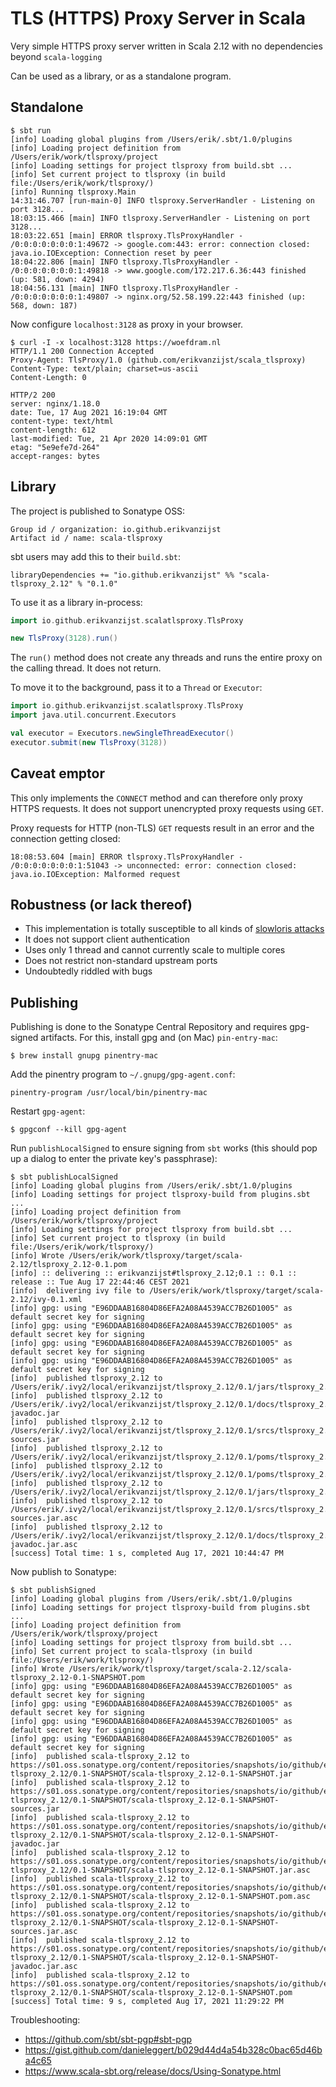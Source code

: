 # TLS  (HTTPS) Proxy Server in Scala

Very simple HTTPS proxy server written in Scala 2.12 with no dependencies
beyond `scala-logging` 

Can be used as a library, or as a standalone program.


## Standalone

```
$ sbt run
[info] Loading global plugins from /Users/erik/.sbt/1.0/plugins
[info] Loading project definition from /Users/erik/work/tlsproxy/project
[info] Loading settings for project tlsproxy from build.sbt ...
[info] Set current project to tlsproxy (in build file:/Users/erik/work/tlsproxy/)
[info] Running tlsproxy.Main 
14:31:46.707 [run-main-0] INFO tlsproxy.ServerHandler - Listening on port 3128...
18:03:15.466 [main] INFO tlsproxy.ServerHandler - Listening on port 3128...
18:03:22.651 [main] ERROR tlsproxy.TlsProxyHandler - /0:0:0:0:0:0:0:1:49672 -> google.com:443: error: connection closed: java.io.IOException: Connection reset by peer
18:04:22.806 [main] INFO tlsproxy.TlsProxyHandler - /0:0:0:0:0:0:0:1:49818 -> www.google.com/172.217.6.36:443 finished (up: 581, down: 4294)
18:04:56.131 [main] INFO tlsproxy.TlsProxyHandler - /0:0:0:0:0:0:0:1:49807 -> nginx.org/52.58.199.22:443 finished (up: 568, down: 187)
```

Now configure `localhost:3128` as proxy in your browser.

```
$ curl -I -x localhost:3128 https://woefdram.nl
HTTP/1.1 200 Connection Accepted
Proxy-Agent: TlsProxy/1.0 (github.com/erikvanzijst/scala_tlsproxy)
Content-Type: text/plain; charset=us-ascii
Content-Length: 0

HTTP/2 200 
server: nginx/1.18.0
date: Tue, 17 Aug 2021 16:19:04 GMT
content-type: text/html
content-length: 612
last-modified: Tue, 21 Apr 2020 14:09:01 GMT
etag: "5e9efe7d-264"
accept-ranges: bytes
``` 


## Library

The project is published to Sonatype OSS:

    Group id / organization: io.github.erikvanzijst
    Artifact id / name: scala-tlsproxy

sbt users may add this to their `build.sbt`:

```
libraryDependencies += "io.github.erikvanzijst" %% "scala-tlsproxy_2.12" % "0.1.0"
```

To use it as a library in-process:

```scala
import io.github.erikvanzijst.scalatlsproxy.TlsProxy

new TlsProxy(3128).run()
```

The `run()` method does not create any threads and runs the entire proxy on
the calling thread. It does not return.

To move it to the background, pass it to a `Thread` or `Executor`:

```scala
import io.github.erikvanzijst.scalatlsproxy.TlsProxy
import java.util.concurrent.Executors

val executor = Executors.newSingleThreadExecutor()
executor.submit(new TlsProxy(3128))
```


## Caveat emptor

This only implements the `CONNECT` method and can therefore only proxy HTTPS
requests. It does not support unencrypted proxy requests using `GET`.

Proxy requests for HTTP (non-TLS) `GET` requests result in an error and the
connection getting closed:

```
18:08:53.604 [main] ERROR tlsproxy.TlsProxyHandler - /0:0:0:0:0:0:0:1:51043 -> unconnected: error: connection closed: java.io.IOException: Malformed request
```


## Robustness (or lack thereof)

* This implementation is totally susceptible to all kinds of [slowloris attacks](https://en.wikipedia.org/wiki/Slowloris_%28computer_security%29)
* It does not support client authentication
* Uses only 1 thread and cannot currently scale to multiple cores
* Does not restrict non-standard upstream ports
* Undoubtedly riddled with bugs


## Publishing

Publishing is done to the Sonatype Central Repository and requires gpg-signed
artifacts. For this, install gpg and (on Mac) `pin-entry-mac`:

```
$ brew install gnupg pinentry-mac
```

Add the pinentry program to `~/.gnupg/gpg-agent.conf`:

```
pinentry-program /usr/local/bin/pinentry-mac
```

Restart `gpg-agent`:

```
$ gpgconf --kill gpg-agent
```

Run `publishLocalSigned` to ensure signing from `sbt` works (this should pop
up a dialog to enter the private key's passphrase):

```
$ sbt publishLocalSigned
[info] Loading global plugins from /Users/erik/.sbt/1.0/plugins
[info] Loading settings for project tlsproxy-build from plugins.sbt ...
[info] Loading project definition from /Users/erik/work/tlsproxy/project
[info] Loading settings for project tlsproxy from build.sbt ...
[info] Set current project to tlsproxy (in build file:/Users/erik/work/tlsproxy/)
[info] Wrote /Users/erik/work/tlsproxy/target/scala-2.12/tlsproxy_2.12-0.1.pom
[info] :: delivering :: erikvanzijst#tlsproxy_2.12;0.1 :: 0.1 :: release :: Tue Aug 17 22:44:46 CEST 2021
[info] 	delivering ivy file to /Users/erik/work/tlsproxy/target/scala-2.12/ivy-0.1.xml
[info] gpg: using "E96DDAAB16804D86EFA2A08A4539ACC7B26D1005" as default secret key for signing
[info] gpg: using "E96DDAAB16804D86EFA2A08A4539ACC7B26D1005" as default secret key for signing
[info] gpg: using "E96DDAAB16804D86EFA2A08A4539ACC7B26D1005" as default secret key for signing
[info] gpg: using "E96DDAAB16804D86EFA2A08A4539ACC7B26D1005" as default secret key for signing
[info] 	published tlsproxy_2.12 to /Users/erik/.ivy2/local/erikvanzijst/tlsproxy_2.12/0.1/jars/tlsproxy_2.12.jar
[info] 	published tlsproxy_2.12 to /Users/erik/.ivy2/local/erikvanzijst/tlsproxy_2.12/0.1/docs/tlsproxy_2.12-javadoc.jar
[info] 	published tlsproxy_2.12 to /Users/erik/.ivy2/local/erikvanzijst/tlsproxy_2.12/0.1/srcs/tlsproxy_2.12-sources.jar
[info] 	published tlsproxy_2.12 to /Users/erik/.ivy2/local/erikvanzijst/tlsproxy_2.12/0.1/poms/tlsproxy_2.12.pom.asc
[info] 	published tlsproxy_2.12 to /Users/erik/.ivy2/local/erikvanzijst/tlsproxy_2.12/0.1/poms/tlsproxy_2.12.pom
[info] 	published tlsproxy_2.12 to /Users/erik/.ivy2/local/erikvanzijst/tlsproxy_2.12/0.1/jars/tlsproxy_2.12.jar.asc
[info] 	published tlsproxy_2.12 to /Users/erik/.ivy2/local/erikvanzijst/tlsproxy_2.12/0.1/srcs/tlsproxy_2.12-sources.jar.asc
[info] 	published tlsproxy_2.12 to /Users/erik/.ivy2/local/erikvanzijst/tlsproxy_2.12/0.1/docs/tlsproxy_2.12-javadoc.jar.asc
[success] Total time: 1 s, completed Aug 17, 2021 10:44:47 PM
```

Now publish to Sonatype:

```
$ sbt publishSigned
[info] Loading global plugins from /Users/erik/.sbt/1.0/plugins
[info] Loading settings for project tlsproxy-build from plugins.sbt ...
[info] Loading project definition from /Users/erik/work/tlsproxy/project
[info] Loading settings for project tlsproxy from build.sbt ...
[info] Set current project to scala-tlsproxy (in build file:/Users/erik/work/tlsproxy/)
[info] Wrote /Users/erik/work/tlsproxy/target/scala-2.12/scala-tlsproxy_2.12-0.1-SNAPSHOT.pom
[info] gpg: using "E96DDAAB16804D86EFA2A08A4539ACC7B26D1005" as default secret key for signing
[info] gpg: using "E96DDAAB16804D86EFA2A08A4539ACC7B26D1005" as default secret key for signing
[info] gpg: using "E96DDAAB16804D86EFA2A08A4539ACC7B26D1005" as default secret key for signing
[info] gpg: using "E96DDAAB16804D86EFA2A08A4539ACC7B26D1005" as default secret key for signing
[info] 	published scala-tlsproxy_2.12 to https://s01.oss.sonatype.org/content/repositories/snapshots/io/github/erikvanzijst/scala-tlsproxy_2.12/0.1-SNAPSHOT/scala-tlsproxy_2.12-0.1-SNAPSHOT.jar
[info] 	published scala-tlsproxy_2.12 to https://s01.oss.sonatype.org/content/repositories/snapshots/io/github/erikvanzijst/scala-tlsproxy_2.12/0.1-SNAPSHOT/scala-tlsproxy_2.12-0.1-SNAPSHOT-sources.jar
[info] 	published scala-tlsproxy_2.12 to https://s01.oss.sonatype.org/content/repositories/snapshots/io/github/erikvanzijst/scala-tlsproxy_2.12/0.1-SNAPSHOT/scala-tlsproxy_2.12-0.1-SNAPSHOT-javadoc.jar
[info] 	published scala-tlsproxy_2.12 to https://s01.oss.sonatype.org/content/repositories/snapshots/io/github/erikvanzijst/scala-tlsproxy_2.12/0.1-SNAPSHOT/scala-tlsproxy_2.12-0.1-SNAPSHOT.jar.asc
[info] 	published scala-tlsproxy_2.12 to https://s01.oss.sonatype.org/content/repositories/snapshots/io/github/erikvanzijst/scala-tlsproxy_2.12/0.1-SNAPSHOT/scala-tlsproxy_2.12-0.1-SNAPSHOT.pom.asc
[info] 	published scala-tlsproxy_2.12 to https://s01.oss.sonatype.org/content/repositories/snapshots/io/github/erikvanzijst/scala-tlsproxy_2.12/0.1-SNAPSHOT/scala-tlsproxy_2.12-0.1-SNAPSHOT-sources.jar.asc
[info] 	published scala-tlsproxy_2.12 to https://s01.oss.sonatype.org/content/repositories/snapshots/io/github/erikvanzijst/scala-tlsproxy_2.12/0.1-SNAPSHOT/scala-tlsproxy_2.12-0.1-SNAPSHOT-javadoc.jar.asc
[info] 	published scala-tlsproxy_2.12 to https://s01.oss.sonatype.org/content/repositories/snapshots/io/github/erikvanzijst/scala-tlsproxy_2.12/0.1-SNAPSHOT/scala-tlsproxy_2.12-0.1-SNAPSHOT.pom
[success] Total time: 9 s, completed Aug 17, 2021 11:29:22 PM
```

Troubleshooting:

* https://github.com/sbt/sbt-pgp#sbt-pgp
* https://gist.github.com/danieleggert/b029d44d4a54b328c0bac65d46ba4c65
* https://www.scala-sbt.org/release/docs/Using-Sonatype.html
